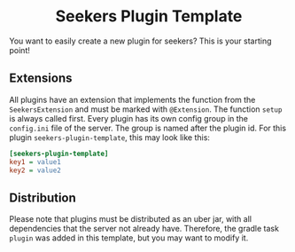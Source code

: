 <h1 align="center">Seekers Plugin Template</h1>

You want to easily create a new plugin for seekers? This is your starting point!

## Extensions

All plugins have an extension that implements the function from the `SeekersExtension` and must be marked with
`@Extension`. The function `setup` is always called first. Every plugin has its own config group in the `config.ini`
file of the server. The group is named after the plugin id. For this plugin `seekers-plugin-template`, this may look
like this:

```ini
[seekers-plugin-template]
key1 = value1
key2 = value2
```

## Distribution

Please note that plugins must be distributed as an uber jar, with all dependencies that the server not already have.
Therefore, the gradle task `plugin` was added in this template, but you may want to modify it.